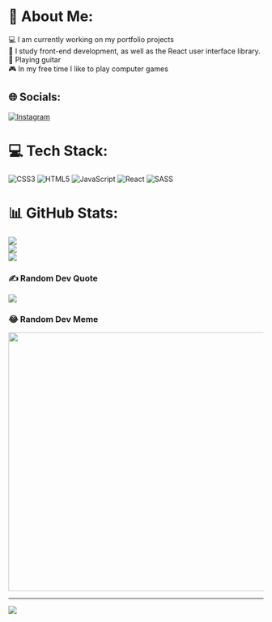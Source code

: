 # 💫 About Me:
💻 I am currently working on my portfolio projects <br>🔭 I study front-end development, as well as the React user interface library.<br>🎸 Playing guitar<br>🎮 In my free time I like to play computer games


## 🌐 Socials:
[![Instagram](https://img.shields.io/badge/Instagram-%23E4405F.svg?logo=Instagram&logoColor=white)](https://instagram.com/https://vk.com/away.php?to=https%3A%2F%2Finstagram.com%2Fbulanov_rf%3Figshid%3DMmIzYWVlNDQ5Yg%3D%3D&cc_key=) 

# 💻 Tech Stack:
![CSS3](https://img.shields.io/badge/css3-%231572B6.svg?style=for-the-badge&logo=css3&logoColor=white) ![HTML5](https://img.shields.io/badge/html5-%23E34F26.svg?style=for-the-badge&logo=html5&logoColor=white) ![JavaScript](https://img.shields.io/badge/javascript-%23323330.svg?style=for-the-badge&logo=javascript&logoColor=%23F7DF1E) ![React](https://img.shields.io/badge/react-%2320232a.svg?style=for-the-badge&logo=react&logoColor=%2361DAFB) ![SASS](https://img.shields.io/badge/SASS-hotpink.svg?style=for-the-badge&logo=SASS&logoColor=white)
# 📊 GitHub Stats:
![](https://github-readme-stats.vercel.app/api?username=romanbulanov&theme=dark&hide_border=false&include_all_commits=false&count_private=false)<br/>
![](https://github-readme-streak-stats.herokuapp.com/?user=romanbulanov&theme=dark&hide_border=false)<br/>
![](https://github-readme-stats.vercel.app/api/top-langs/?username=romanbulanov&theme=dark&hide_border=false&include_all_commits=false&count_private=false&layout=compact)

### ✍️ Random Dev Quote
![](https://quotes-github-readme.vercel.app/api?type=horizontal&theme=radical)

### 😂 Random Dev Meme
<img src="https://rm.up.railway.app/" width="512px"/>

---
[![](https://visitcount.itsvg.in/api?id=romanbulanov&icon=0&color=0)](https://visitcount.itsvg.in)

<!-- Proudly created with GPRM ( https://gprm.itsvg.in ) -->
